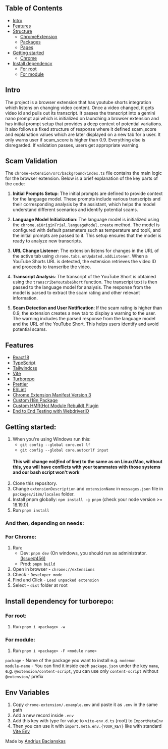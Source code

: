 ## Table of Contents

- [Intro](#intro)
- [Features](#features)
- [Structure](#structure)
    - [ChromeExtension](#structure-chrome-extension)
    - [Packages](#structure-packages)
    - [Pages](#structure-pages)
- [Getting started](#getting-started)
    - [Chrome](#getting-started-chrome)
- [Install dependency](#install-dependency)
    - [For root](#install-dependency-for-root)
    - [For module](#install-dependency-for-module)

## Intro <a name="intro"></a>

The project is a browser extension that has youtube shorts integration which listens on changing video content. Once a video changed, it gets video id and pulls out its transcript. It passes the transcript into a gemini nano prompt api which is initialized on launching a browser extension and has initial prompt setup that provides a deep context of potential variations. It also follows a fixed structure of response where it defined scam_score and explanation values which are later displayed on a new tab for a user. It only warns user if scam_score is higher than 0.9. Everything else is disregarded. If validation passes, users get appropriate warning.

## Scam Validation <a name="scam-validation"></a>

The `chrome-extension/src/background/index.ts` file contains the main logic for the browser extension. Below is a brief explanation of the key parts of the code:

1. **Initial Prompts Setup**: The initial prompts are defined to provide context for the language model. These prompts include various transcripts and their corresponding analysis by the assistant, which helps the model understand different scenarios and identify potential scams.

2. **Language Model Initialization**: The language model is initialized using the `chrome.aiOriginTrial.languageModel.create` method. The model is configured with default parameters such as temperature and topK, and the initial prompts are passed to it. This setup ensures that the model is ready to analyze new transcripts.

3. **URL Change Listener**: The extension listens for changes in the URL of the active tab using `chrome.tabs.onUpdated.addListener`. When a YouTube Shorts URL is detected, the extension retrieves the video ID and proceeds to transcribe the video.

4. **Transcript Analysis**: The transcript of the YouTube Short is obtained using the `transcribeYoutubeShort` function. The transcript text is then passed to the language model for analysis. The response from the model is parsed to extract the scam rating and other relevant information.

5. **Scam Detection and User Notification**: If the scam rating is higher than 0.9, the extension creates a new tab to display a warning to the user. The warning includes the parsed response from the language model and the URL of the YouTube Short. This helps users identify and avoid potential scams.

## Features <a name="features"></a>

- [React18](https://reactjs.org/)
- [TypeScript](https://www.typescriptlang.org/)
- [Tailwindcss](https://tailwindcss.com/)
- [Vite](https://vitejs.dev/)
- [Turborepo](https://turbo.build/repo)
- [Prettier](https://prettier.io/)
- [ESLint](https://eslint.org/)
- [Chrome Extension Manifest Version 3](https://developer.chrome.com/docs/extensions/mv3/intro/)
- [Custom I18n Package](/packages/i18n/)
- [Custom HMR(Hot Module Rebuild) Plugin](/packages/hmr/)
- [End to End Testing with WebdriverIO](https://webdriver.io/)

## Getting started: <a name="getting-started"></a>

1. When you're using Windows run this:
   - `git config --global core.eol lf`
   - `git config --global core.autocrlf input`
   #### This will change eol(End of line) to the same as on Linux/Mac, without this, you will have conflicts with your teammates with those systems and our bash script won't work
2. Clone this repository.
3. Change `extensionDescription` and `extensionName` in `messages.json` file in `packages/i18n/locales` folder.
4. Install pnpm globally: `npm install -g pnpm` (check your node version >= 18.19.1))
5. Run `pnpm install`

### And then, depending on needs:

### For Chrome: <a name="getting-started-chrome"></a>

1. Run:
    - Dev: `pnpm dev` (On windows, you should run as administrator. [(Issue#456)](https://github.com/Jonghakseo/chrome-extension-boilerplate-react-vite/issues/456)
    - Prod: `pnpm build`
2. Open in browser - `chrome://extensions`
3. Check - `Developer mode`
4. Find and Click - `Load unpacked extension`
5. Select - `dist` folder at root

## Install dependency for turborepo: <a name="install-dependency"></a>

### For root: <a name="install-dependency-for-root"></a>

1. Run `pnpm i <package> -w`

### For module: <a name="install-dependency-for-module"></a>

1. Run `pnpm i <package> -F <module name>`

`package` - Name of the package you want to install e.g. `nodemon` \
`module-name` - You can find it inside each `package.json` under the key `name`, e.g. `@extension/content-script`, you can use only `content-script` without `@extension/` prefix

## Env Variables

1. Copy `chrome-extension/.example.env` and paste it as `.env` in the same path
2. Add a new record inside `.env`
3. Add this key with type for value to `vite-env.d.ts` (root) to `ImportMetaEnv`
4. Then you can use it with `import.meta.env.{YOUR_KEY}` like with standard [Vite Env](https://vitejs.dev/guide/env-and-mode)

Made by [Andrius Bacianskas](https://bacianskas.com)
